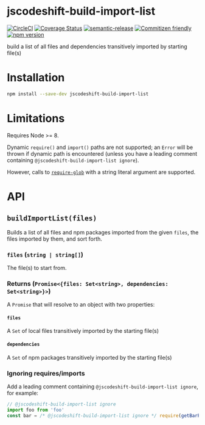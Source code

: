 # jscodeshift-build-import-list

[![CircleCI](https://circleci.com/gh/codemodsquad/jscodeshift-build-import-list.svg?style=svg)](https://circleci.com/gh/codemodsquad/jscodeshift-build-import-list)
[![Coverage Status](https://codecov.io/gh/codemodsquad/jscodeshift-build-import-list/branch/master/graph/badge.svg)](https://codecov.io/gh/codemodsquad/jscodeshift-build-import-list)
[![semantic-release](https://img.shields.io/badge/%20%20%F0%9F%93%A6%F0%9F%9A%80-semantic--release-e10079.svg)](https://github.com/semantic-release/semantic-release)
[![Commitizen friendly](https://img.shields.io/badge/commitizen-friendly-brightgreen.svg)](http://commitizen.github.io/cz-cli/)
[![npm version](https://badge.fury.io/js/jscodeshift-build-import-list.svg)](https://badge.fury.io/js/jscodeshift-build-import-list)

build a list of all files and dependencies transitively imported by starting file(s)

# Installation

```sh
npm install --save-dev jscodeshift-build-import-list
```

# Limitations

Requires Node >= 8.

Dynamic `require()` and `import()` paths are not supported; an `Error` will be
thrown if dynamic path is encountered (unless you have a leading comment containing
`@jscodeshift-build-import-list ignore`).

However, calls to [`require-glob`](https://github.com/shannonmoeller/require-glob)
with a string literal argument are supported.

# API

## `buildImportList(files)`

Builds a list of all files and npm packages imported from the given `files`,
the files imported by them, and sort forth.

### `files` (`string | string[]`)

The file(s) to start from.

### Returns (`Promise<{files: Set<string>, dependencies: Set<string>}>`)

A `Promise` that will resolve to an object with two properties:

#### `files`

A `Set` of local files transitively imported by the starting file(s)

#### `dependencies`

A `Set` of npm packages transitively imported by the starting file(s)

### Ignoring requires/imports

Add a leading comment containing `@jscodeshift-build-import-list ignore`, for example:

```js
// @jscodeshift-build-import-list ignore
import foo from 'foo'
const bar = /* @jscodeshift-build-import-list ignore */ require(getBarPath())
```
